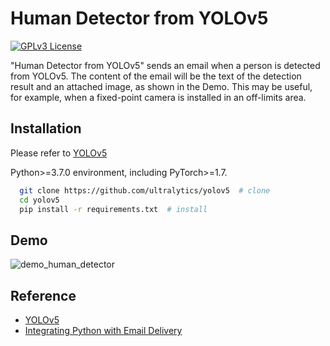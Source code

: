 
# Human Detector from YOLOv5

[![GPLv3 License](https://img.shields.io/badge/License-GPL%20v3-yellow.svg)](https://opensource.org/licenses/)


"Human Detector from YOLOv5" sends an email when a person is detected from YOLOv5. The content of the email will be the text of the detection result and an attached image, as shown in the Demo. This may be useful, for example, when a fixed-point camera is installed in an off-limits area.


## Installation
Please refer to [YOLOv5](https://github.com/ultralytics/yolov5)

Python>=3.7.0 environment, including PyTorch>=1.7.

```bash
  git clone https://github.com/ultralytics/yolov5  # clone
  cd yolov5
  pip install -r requirements.txt  # install
```
    
## Demo

![demo_human_detector](https://user-images.githubusercontent.com/73092523/194888899-b6b457f4-10af-4776-881c-137869a08bc0.png)


## Reference

 - [YOLOv5](https://github.com/ultralytics/yolov5)
 - [Integrating Python with Email Delivery](https://docs.oracle.com/en-us/iaas/Content/Email/Reference/python.htm)

